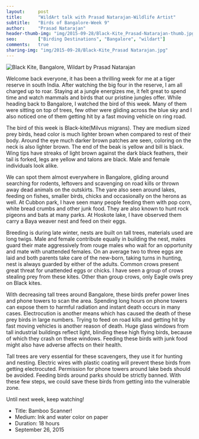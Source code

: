 ```yaml
---
layout:     post
title:      "WildArt talk with Prasad Natarajan-Wildlife Artist"
subtitle:   "Birds of Bangalore-Week 9"
author:     "Prasad Natarajan"
header-thumb-img: "img/2015-09-28/Black-Kite_Prasad-Natarajan-thumb.jpg"
seo: 		["Birding Destinations", "Bangalore", "wildart"]
comments:   true
sharing-img: "img/2015-09-28/Black-Kite_Prasad Natarajan.jpg"
---
```



<img src="{{ site.baseurl }}/img/2015-09-28/Black-Kite_Prasad Natarajan.jpg" alt="Black Kite, Bangalore, Wildart by Prasad Natarajan">

<p>Welcome back everyone, it has been a thrilling week for me at a tiger reserve in south India. After watching the big four in the reserve, I am all charged up to roar. Staying at a jungle energizes me, it felt great to spend time and watch mammals and birds that our pristine jungles offer. While heading back to Bangalore, I watched the bird of this week. Many of them were sitting on top of trees, few other were gliding across the blue sky and I also noticed one of them getting hit by a fast moving vehicle on ring road.</p>

<p>The bird of this week is Black-kite(Milvus migrans). They are medium sized prey birds, head color is much lighter brown when compared to rest of their body. Around the eye much darker brown patches are seen, coloring on the neck is also lighter brown. The end of the beak is yellow and bill is black. Wing tips have streaks of light brown against the dark black feathers, their tail is forked, legs are yellow and talons are black. Male and female individuals look alike.</p> 

<p>We can spot them almost everywhere in Bangalore, gliding around searching for rodents, leftovers and scavenging on road kills or thrown away dead animals on the outskirts. The yare also seen around lakes, feeding on fishes, smaller birds, chicks and occasionally on the herons as well. At Cubbon park, I have seen many people feeding them with pop corn, white bread crumbs and other junk food. They are also known to hunt rock pigeons and bats at many parks. At Hoskote lake, I have observed them carry a Baya weaver nest and feed on their eggs.</p>

<p>Breeding is during late winter, nests are built on tall trees, materials used are long twigs. Male and female contribute equally in building the nest, males guard their mate aggressively from rouge males who wait for an opportunity and mate with unattended females. On an average two to three eggs are laid and both parents take care of the new-born, taking turns in hunting, nest is always guarded by either of the adults. Common crows present great threat for unattended eggs or chicks. I have seen a group of crows stealing prey from these kites. Other than group crows, only Eagle owls prey on Black kites.</p>

<p>With decreasing tall trees around Bangalore, these birds prefer power lines and phone towers to scan the area. Spending long hours on phone towers can expose them to harmful radiation and instant death occurs in many cases. Electrocution is another means which has caused the death of these prey birds in large numbers. Trying to feed on road kills and getting hit by fast moving vehicles is another reason of death. Huge glass windows from tall industrial buildings reflect light, blinding these high flying birds, because of which they crash on these windows. Feeding these birds with junk food might also have adverse affects on their health.</p> 

<p>Tall trees are very essential for these scavengers, they use it for hunting and nesting. Electric wires with plastic coating will prevent these birds from getting electrocuted. Permission for phone towers around lake beds should be avoided. Feeding birds around parks should be strictly banned. With these few steps, we could save these birds from getting into the vulnerable zone.</p>


<p>Until next week, keep watching!</p>

<p>
	<ul>
		 <li>Title: Bamboo Scanner! </li>
		 <li>Medium: Ink and water color on paper</li>
		 <li>Duration: 18 hours</li>
		 <li>September 26, 2015</li>
 	</ul>
</p>

